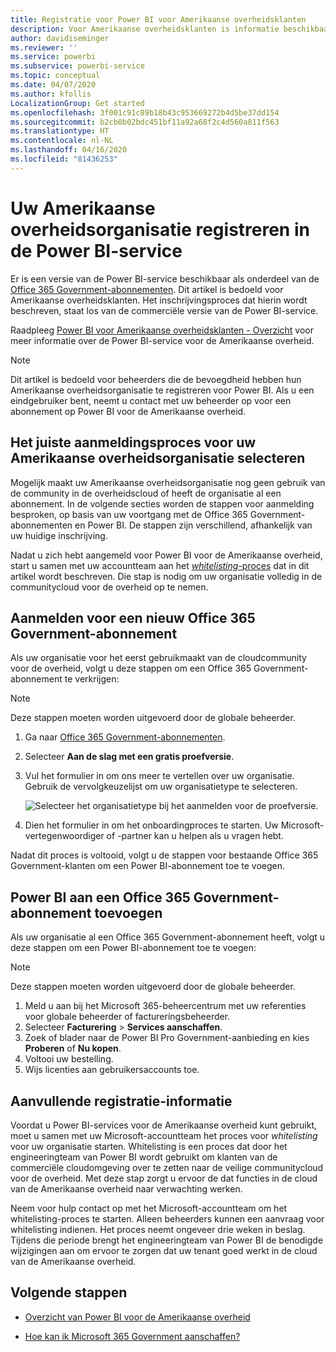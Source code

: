 ```yaml
---
title: Registratie voor Power BI voor Amerikaanse overheidsklanten
description: Voor Amerikaanse overheidsklanten is informatie beschikbaar over het aanmelden voor Power BI via de communitycloud voor de overheid.
author: davidiseminger
ms.reviewer: ''
ms.service: powerbi
ms.subservice: powerbi-service
ms.topic: conceptual
ms.date: 04/07/2020
ms.author: kfollis
LocalizationGroup: Get started
ms.openlocfilehash: 3f001c91c89b18b43c953669272b4d5be37dd154
ms.sourcegitcommit: b2cb0b02bdc451bf11a92a68f2c4d560a811f563
ms.translationtype: HT
ms.contentlocale: nl-NL
ms.lasthandoff: 04/16/2020
ms.locfileid: "81436253"
---
```

# <a name="enroll-your-us-government-organization-in-the-power-bi-service"></a>Uw Amerikaanse overheidsorganisatie registreren in de Power BI-service

Er is een versie van de Power BI-service beschikbaar als onderdeel van de [Office 365 Government-abonnementen](https://www.microsoft.com/microsoft-365/government/compare-office-365-government-plans?rtc=1). Dit artikel is bedoeld voor Amerikaanse overheidsklanten. Het inschrijvingsproces dat hierin wordt beschreven, staat los van de commerciële versie van de Power BI-service.

Raadpleeg [Power BI voor Amerikaanse overheidsklanten - Overzicht](service-govus-overview.md) voor meer informatie over de Power BI-service voor de Amerikaanse overheid.

> [!NOTE]
> Dit artikel is bedoeld voor beheerders die de bevoegdheid hebben hun Amerikaanse overheidsorganisatie te registreren voor Power BI. Als u een eindgebruiker bent, neemt u contact met uw beheerder op voor een abonnement op Power BI voor de Amerikaanse overheid.
> 
> 

## <a name="select-the-right-sign-up-process-for-your-us-government-organization"></a>Het juiste aanmeldingsproces voor uw Amerikaanse overheidsorganisatie selecteren

Mogelijk maakt uw Amerikaanse overheidsorganisatie nog geen gebruik van de community in de overheidscloud of heeft de organisatie al een abonnement. In de volgende secties worden de stappen voor aanmelding besproken, op basis van uw voortgang met de Office 365 Government-abonnementen en Power BI. De stappen zijn verschillend, afhankelijk van uw huidige inschrijving.

Nadat u zich hebt aangemeld voor Power BI voor de Amerikaanse overheid, start u samen met uw accountteam aan het [*whitelisting*-proces](#additional-signup-information) dat in dit artikel wordt beschreven. Die stap is nodig om uw organisatie volledig in de communitycloud voor de overheid op te nemen.

## <a name="sign-up-for-a-new-office-365-government-plan"></a>Aanmelden voor een nieuw Office 365 Government-abonnement

Als uw organisatie voor het eerst gebruikmaakt van de cloudcommunity voor de overheid, volgt u deze stappen om een Office 365 Government-abonnement te verkrijgen:

> [!NOTE]
> Deze stappen moeten worden uitgevoerd door de globale beheerder.
>

1. Ga naar [Office 365 Government-abonnementen](https://products.office.com/government/office-365-web-services-for-government).
2. Selecteer **Aan de slag met een gratis proefversie**.
3. Vul het formulier in om ons meer te vertellen over uw organisatie. Gebruik de vervolgkeuzelijst om uw organisatietype te selecteren.

   ![Selecteer het organisatietype bij het aanmelden voor de proefversie.](media/service-govus-signup/gcc-trial-signup.png)

4. Dien het formulier in om het onboardingproces te starten. Uw Microsoft-vertegenwoordiger of -partner kan u helpen als u vragen hebt.

Nadat dit proces is voltooid, volgt u de stappen voor bestaande Office 365 Government-klanten om een Power BI-abonnement toe te voegen.

## <a name="add-power-bi-to-an-office-365-government-plan"></a>Power BI aan een Office 365 Government-abonnement toevoegen

Als uw organisatie al een Office 365 Government-abonnement heeft, volgt u deze stappen om een Power BI-abonnement toe te voegen:

> [!NOTE]
> Deze stappen moeten worden uitgevoerd door de globale beheerder.
> 
> 

1. Meld u aan bij het Microsoft 365-beheercentrum met uw referenties voor globale beheerder of factureringsbeheerder.
2. Selecteer **Facturering** > **Services aanschaffen**.
4. Zoek of blader naar de Power BI Pro Government-aanbieding en kies **Proberen** of **Nu kopen**.
5. Voltooi uw bestelling.
6. Wijs licenties aan gebruikersaccounts toe.

## <a name="additional-signup-information"></a>Aanvullende registratie-informatie

Voordat u Power BI-services voor de Amerikaanse overheid kunt gebruikt, moet u samen met uw Microsoft-accountteam het proces voor *whitelisting* voor uw organisatie starten. Whitelisting is een proces dat door het engineeringteam van Power BI wordt gebruikt om klanten van de commerciële cloudomgeving over te zetten naar de veilige communitycloud voor de overheid. Met deze stap zorgt u ervoor de dat functies in de cloud van de Amerikaanse overheid naar verwachting werken. 

Neem voor hulp contact op met het Microsoft-accountteam om het whitelisting-proces te starten. Alleen beheerders kunnen een aanvraag voor whitelisting indienen. Het proces neemt ongeveer drie weken in beslag. Tijdens die periode brengt het engineeringteam van Power BI de benodigde wijzigingen aan om ervoor te zorgen dat uw tenant goed werkt in de cloud van de Amerikaanse overheid.


## <a name="next-steps"></a>Volgende stappen

* [Overzicht van Power BI voor de Amerikaanse overheid](service-govus-overview.md)
- [Hoe kan ik Microsoft 365 Government aanschaffen?](https://docs.microsoft.com/office365/servicedescriptions/office-365-platform-service-description/office-365-us-government/microsoft-365-government-how-to-buy#how-do-i-buy-microsoft-365-government)